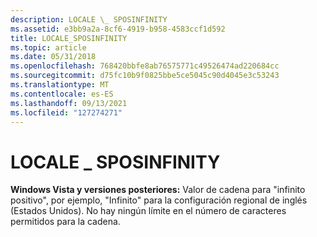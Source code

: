 ```yaml
---
description: LOCALE \_ SPOSINFINITY
ms.assetid: e3bb9a2a-8cf6-4919-b958-4583ccf1d592
title: LOCALE_SPOSINFINITY
ms.topic: article
ms.date: 05/31/2018
ms.openlocfilehash: 768420bbfe8ab76575771c49526474ad220684cc
ms.sourcegitcommit: d75fc10b9f0825bbe5ce5045c90d4045e3c53243
ms.translationtype: MT
ms.contentlocale: es-ES
ms.lasthandoff: 09/13/2021
ms.locfileid: "127274271"
---
```

# <a name="locale_sposinfinity"></a>LOCALE \_ SPOSINFINITY

**Windows Vista y versiones posteriores:** Valor de cadena para "infinito positivo", por ejemplo, "Infinito" para la configuración regional de inglés (Estados Unidos). No hay ningún límite en el número de caracteres permitidos para la cadena.

 

 



